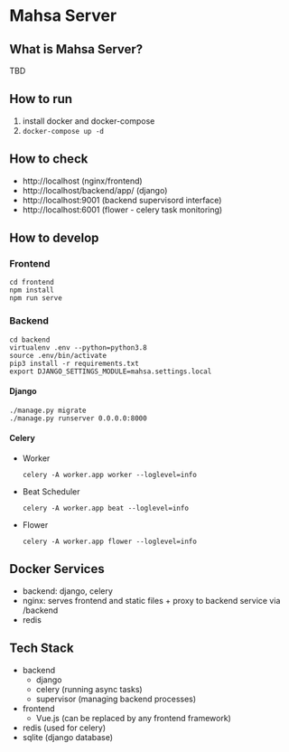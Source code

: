 # Mahsa Server

## What is Mahsa Server?
TBD

## How to run
1. install docker and docker-compose
2. `docker-compose up -d`

## How to check
* http://localhost (nginx/frontend)
* http://localhost/backend/app/ (django)
* http://localhost:9001 (backend supervisord interface)
* http://localhost:6001 (flower - celery task monitoring)

## How to develop
### Frontend
```
cd frontend
npm install
npm run serve
```
### Backend
```
cd backend
virtualenv .env --python=python3.8
source .env/bin/activate
pip3 install -r requirements.txt
export DJANGO_SETTINGS_MODULE=mahsa.settings.local
```
#### Django
```
./manage.py migrate
./manage.py runserver 0.0.0.0:8000
```
#### Celery
* Worker
  ```
  celery -A worker.app worker --loglevel=info
  ```
* Beat Scheduler
  ```
  celery -A worker.app beat --loglevel=info
  ```
* Flower
  ```
  celery -A worker.app flower --loglevel=info
  ```
## Docker Services
* backend: django, celery
* nginx: serves frontend and static files + proxy to backend service via /backend
* redis

## Tech Stack
* backend
  * django
  * celery (running async tasks)
  * supervisor (managing backend processes)
* frontend
  * Vue.js (can be replaced by any frontend framework)
* redis (used for celery)
* sqlite (django database)